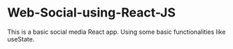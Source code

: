 # Web-Social-using-React-JS

This is a basic social media React app. Using some basic functionalities like useState.
